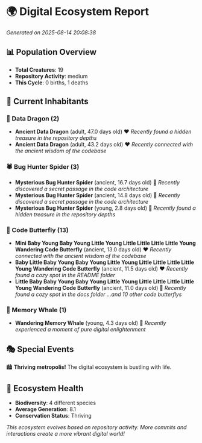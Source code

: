 # 🌍 Digital Ecosystem Report
*Generated on 2025-08-14 20:08:38*

## 📊 Population Overview
- **Total Creatures**: 19
- **Repository Activity**: medium
- **This Cycle**: 0 births, 1 deaths

## 👥 Current Inhabitants

### 🐉 Data Dragon (2)
- **Ancient Data Dragon** (adult, 47.0 days old) ❤️
  *Recently found a hidden treasure in the repository depths*
- **Ancient Data Dragon** (adult, 43.2 days old) ❤️
  *Recently connected with the ancient wisdom of the codebase*

### 🕷️ Bug Hunter Spider (3)
- **Mysterious Bug Hunter Spider** (ancient, 16.7 days old) 💛
  *Recently discovered a secret passage in the code architecture*
- **Mysterious Bug Hunter Spider** (ancient, 14.8 days old) 💛
  *Recently discovered a secret passage in the code architecture*
- **Mysterious Bug Hunter Spider** (young, 2.8 days old) 💚
  *Recently found a hidden treasure in the repository depths*

### 🦋 Code Butterfly (13)
- **Mini Baby Young Baby Young Little Young Little Little Little Little Young Wandering Code Butterfly** (ancient, 13.0 days old) ❤️
  *Recently connected with the ancient wisdom of the codebase*
- **Baby Little Baby Young Baby Young Little Young Little Little Little Little Young Wandering Code Butterfly** (ancient, 11.5 days old) ❤️
  *Recently found a cozy spot in the README folder*
- **Little Baby Baby Young Baby Young Little Young Little Little Little Little Young Wandering Code Butterfly** (ancient, 11.0 days old) 💚
  *Recently found a cozy spot in the docs folder*
  *...and 10 other code butterflys*

### 🐋 Memory Whale (1)
- **Wandering Memory Whale** (young, 4.3 days old) 💚
  *Recently experienced a moment of pure digital enlightenment*

## 🎭 Special Events

🏙️ **Thriving metropolis!** The digital ecosystem is bustling with life.

## 🔬 Ecosystem Health
- **Biodiversity**: 4 different species
- **Average Generation**: 8.1
- **Conservation Status**: Thriving

*This ecosystem evolves based on repository activity. More commits and interactions create a more vibrant digital world!*
